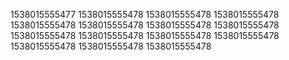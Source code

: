 1538015555477
1538015555478
1538015555478
1538015555478
1538015555478
1538015555478
1538015555478
1538015555478
1538015555478
1538015555478
1538015555478
1538015555478
1538015555478
1538015555478
1538015555478